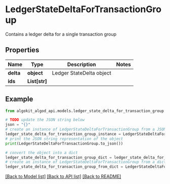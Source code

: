 # LedgerStateDeltaForTransactionGroup

Contains a ledger delta for a single transaction group

## Properties

Name | Type | Description | Notes
------------ | ------------- | ------------- | -------------
**delta** | **object** | Ledger StateDelta object | 
**ids** | **List[str]** |  | 

## Example

```python
from algokit_algod_api.models.ledger_state_delta_for_transaction_group import LedgerStateDeltaForTransactionGroup

# TODO update the JSON string below
json = "{}"
# create an instance of LedgerStateDeltaForTransactionGroup from a JSON string
ledger_state_delta_for_transaction_group_instance = LedgerStateDeltaForTransactionGroup.from_json(json)
# print the JSON string representation of the object
print(LedgerStateDeltaForTransactionGroup.to_json())

# convert the object into a dict
ledger_state_delta_for_transaction_group_dict = ledger_state_delta_for_transaction_group_instance.to_dict()
# create an instance of LedgerStateDeltaForTransactionGroup from a dict
ledger_state_delta_for_transaction_group_from_dict = LedgerStateDeltaForTransactionGroup.from_dict(ledger_state_delta_for_transaction_group_dict)
```
[[Back to Model list]](../README.md#documentation-for-models) [[Back to API list]](../README.md#documentation-for-api-endpoints) [[Back to README]](../README.md)



